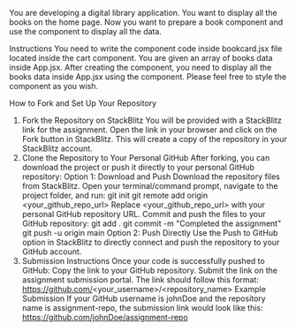 You are developing a digital library application. You want to display all the books on the home page. Now you want to prepare a book component and use the component to display all the data.

Instructions
You need to write the component code inside bookcard.jsx file located inside the cart component.
You are given an array of books data inside App.jsx.
After creating the component, you need to display all the books data inside App.jsx using the component.
Please feel free to style the component as you wish.

How to Fork and Set Up Your Repository
1. Fork the Repository on StackBlitz
You will be provided with a StackBlitz link for the assignment.
Open the link in your browser and click on the Fork button in StackBlitz.
This will create a copy of the repository in your StackBlitz account.
2. Clone the Repository to Your Personal GitHub
After forking, you can download the project or push it directly to your personal GitHub repository:
Option 1: Download and Push
Download the repository files from StackBlitz.
Open your terminal/command prompt, navigate to the project folder, and run:
git init
git remote add origin <your_github_repo_url>
Replace <your_github_repo_url> with your personal GitHub repository URL.
Commit and push the files to your GitHub repository:
git add .
git commit -m "Completed the assignment"
git push -u origin main
Option 2: Push Directly
Use the Push to GitHub option in StackBlitz to directly connect and push the repository to your GitHub account.
3. Submission Instructions
Once your code is successfully pushed to GitHub:
Copy the link to your GitHub repository.
Submit the link on the assignment submission portal.
The link should follow this format:
https://github.com/<your_username>/<repository_name>
Example Submission
If your GitHub username is johnDoe and the repository name is assignment-repo, the submission link would look like this:
https://github.com/johnDoe/assignment-repo
